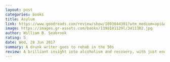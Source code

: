```yaml
---
layout: post
categories: books
title: Asylum
link: https://www.goodreads.com/review/show/1893644301?utm_medium=api&utm_source=rss
image: https://images.gr-assets.com/books/1398181129l/3411302.jpg
author: William B. Seabrook
rating: 5
date: Wed, 28 Jun 2017
summary: A drunk writer goes to rehab in the 50s
review: A brilliant insight into alcoholism and recovery, with just enough 'noir' to keep it interesrting.
---
```



